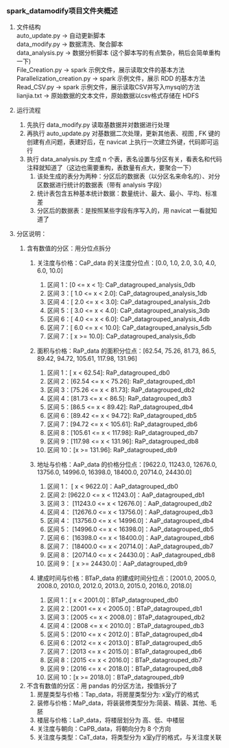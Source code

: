 ###  spark_datamodify项目文件夹概述
1. 文件结构 <br>
    auto_update.py -> 自动更新脚本 <br>
    data_modify.py -> 数据清洗、聚合脚本 <br>
    data_analysis.py -> 数据分析脚本 (这个脚本写的有点繁杂，稍后会简单重构一下)<br>
    File_Creation.py -> spark 示例文件，展示读取文件的基本方法<br>
    Parallelization_creation.py -> spark 示例文件，展示 RDD 的基本方法<br>
    Read_CSV.py -> spark 示例文件，展示读取CSV并写入mysql的方法<br>
    lianjia.txt -> 原始数据的文本文件，原始数据以csv格式存储在 HDFS<br>
2. 运行流程<br>
   1. 先执行 data_modify.py 读取基数据并对数据进行处理 <br>
   2. 再执行 auto_update.py 对基数据二次处理，更新其他表、视图 , FK 键的创建有点问题，表建好后，在 navicat 上执行一次建立外键，代码即可运行 <br>
   3. 执行 data_analysis.py 生成 n 个表，表名设置与分区有关，看表名和代码注释就知道了（这边也需要重构，表数量有点大，要聚合一下）
      1. 该处生成的表分为两种：分区后的数据表（以分区名来命名的）、对分区数据进行统计的数据表（带有 analysis 字段）
      2. 统计表包含五种基本统计数据：数量统计、最大、最小、平均、标准差
      3. 分区后的数据表：是按照某些字段有序写入的，用 navicat 一看就知道了

3. 分区说明：
   1. 含有数值的分区：用分位点拆分
      1. 关注度与价格：CaP_data 的关注度分位点：[0.0, 1.0, 2.0, 3.0, 4.0, 6.0, 10.0] 
         1. 区间 1：[0 <= x < 1]: CaP_datagrouped_analysis_0db 
         2. 区间 3：[ 1.0 <= x < 2.0]: CaP_datagrouped_analysis_1db 
         3. 区间 4：[ 2.0 <= x < 3.0]: CaP_datagrouped_analysis_2db 
         4. 区间 5：[ 3.0 <= x < 4.0]: CaP_datagrouped_analysis_3db 
         5. 区间 6：[ 4.0 <= x < 6.0]: CaP_datagrouped_analysis_4db 
         6. 区间 7：[ 6.0 <= x < 10.0]: CaP_datagrouped_analysis_5db 
         7. 区间 7：[ x >= 10.0]: CaP_datagrouped_analysis_6db 
   
      2. 面积与价格：RaP_data 的面积分位点：[62.54, 75.26, 81.73, 86.5, 89.42, 94.72, 105.61, 117.98, 131.96]
         1. 区间 1：[ x < 62.54]: RaP_datagrouped_db0
         2. 区间 2：[62.54 <= x < 75.26]: RaP_datagrouped_db1
         3. 区间 3：[75.26 <= x < 81.73]: RaP_datagrouped_db2
         4. 区间 4：[81.73 <= x < 86.5]:  RaP_datagrouped_db3
         5. 区间 5：[86.5 <= x < 89.42]: RaP_datagrouped_db4
         6. 区间 6：[89.42 <= x < 94.72]: RaP_datagrouped_db5
         7. 区间 7：[94.72 <= x < 105.61]: RaP_datagrouped_db6
         8. 区间 8：[105.61 <= x < 117.98]: RaP_datagrouped_db7
         9. 区间 9：[117.98 <= x < 131.96]: RaP_datagrouped_db8
         10. 区间 10：[x >= 131.96]: RaP_datagrouped_db9

      3. 地址与价格：AaP_data 的价格分位点：[9622.0, 11243.0, 12676.0, 13756.0, 14996.0, 16398.0, 18400.0, 20714.0, 24430.0]
         1. 区间 1： [ x < 9622.0]：AaP_datagrouped_db0
         2. 区间 2:  [9622.0 <= x < 11243.0]：AaP_datagrouped_db1
         3. 区间 3： [11243.0 <= x < 12676.0]：AaP_datagrouped_db2
         4. 区间 4： [12676.0 <= x < 13756.0]：AaP_datagrouped_db3
         5. 区间 4： [13756.0 <= x < 14996.0]：AaP_datagrouped_db4
         6. 区间 5： [14996.0 <= x < 16398.0]：AaP_datagrouped_db5
         7. 区间 6： [16398.0 <= x < 18400.0]：AaP_datagrouped_db6
         8. 区间 7： [18400.0 <= x < 20714.0]：AaP_datagrouped_db7
         9. 区间 8： [20714.0 <= x < 24430.0]：AaP_datagrouped_db8
         10. 区间 9： [ x >= 24430.0]：AaP_datagrouped_db9
      
      4. 建成时间与价格：BTaP_data 的建成时间分位点：[2001.0, 2005.0, 2008.0, 2010.0, 2012.0, 2013.0, 2015.0, 2016.0, 2018.0]
         1. 区间 1：[ x < 2001.0]：BTaP_datagrouped_db0
         2. 区间 2：[2001 <= x < 2005.0]：BTaP_datagrouped_db1
         3. 区间 3：[2005 <= x < 2008.0]：BTaP_datagrouped_db2
         4. 区间 4：[2008 <= x < 2010.0]：BTaP_datagrouped_db3
         5. 区间 5：[2010 <= x < 2012.0]：BTaP_datagrouped_db4
         6. 区间 6：[2012 <= x < 2013.0]：BTaP_datagrouped_db5
         7. 区间 7：[2013 <= x < 2015.0]：BTaP_datagrouped_db6
         8. 区间 8：[2015 <= x < 2016.0]：BTaP_datagrouped_db7 
         9. 区间 9：[2016 <= x < 2018.0]：BTaP_datagrouped_db8
         10. 区间 10：[x >= 2018.0]：BTaP_datagrouped_db9
   2. 不含有数值的分区：用 pandas 的分区方法，按值拆分了
      1. 房屋类型与价格：Tap_data，将房屋类型分为: x室y厅的格式
      2. 装修与价格：MaP_data，将装装修类型分为:简装、精装、其他、毛胚
      3. 楼层与价格：LaP_data，将楼层划分为 高、低、中楼层
      4. 关注度与朝向：CaPB_data，将朝向分为 8 个方向
      5. 关注度与类型：CaT_data，将类型分为 x室y厅的格式，与关注度关联